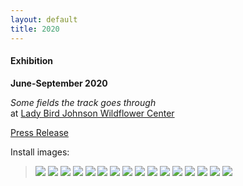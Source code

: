 ```yaml
---
layout: default
title: 2020
---
```


#### Exhibition

**June-September 2020**
<p>
<i>Some fields the track goes through</i><br />
at <a href="https://www.wildflower.org/">Lady Bird Johnson Wildflower Center</a></p>
<p>

<a href="https://www.wildflower.org/pressroom/artist-in-residence-merideth-hillbrands-work-on-display-through-september-2020">Press Release</a>
</p>

Install images:

> ![](/Images/test-1.jpg)
> ![](/Images/test-1-2.jpg)
> ![](/Images/test-2.jpg)
> ![](/Images/test-5.jpg)
> ![](/Images/test-4.jpg)
> ![](/Images/test-1-3.jpg)
> ![](/Images/test-1-4.jpg)
> ![](/Images/test-1-5.jpg)
> ![](/Images/test-1-6.jpg)
> ![](/Images/test-13.jpg)
> ![](/Images/test-11.jpg)
> ![](/Images/test-12.jpg)
> ![](/Images/test-3.jpg)
> ![](/Images/test-2-2.jpg)
> ![](/Images/test-14.jpg)
> ![](/Images/test-18.jpg)
